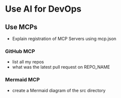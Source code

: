 # Use AI for DevOps

## Use MCPs

- Explain registration of MCP Servers using mcp.json

### GitHub MCP

- list all my repos
- what was the latest pull request on REPO_NAME

### Mermaid MCP

- create a Mermaid diagram of the src directory
